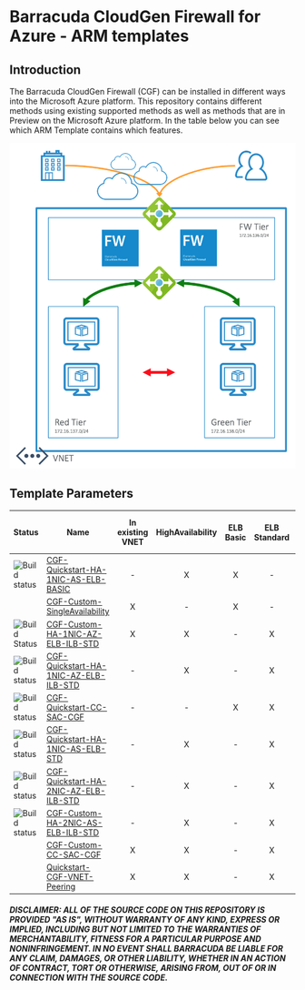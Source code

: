 # Barracuda CloudGen Firewall for Azure - ARM templates

## Introduction

The Barracuda CloudGen Firewall (CGF) can be installed in different ways into the Microsoft Azure platform. This repository contains different methods using existing supported methods as well as methods that are in Preview on the Microsoft Azure platform. In the table below you can see which ARM Template contains which features.

![Network diagram](CGF-Quickstart-HA-1NIC-AS-ELB-ILB-STD/images/cgf-ha-1nic-elb-ilb.png)

## Template Parameters
| Status | Name | In existing VNET | HighAvailability | ELB Basic | ELB Standard | ILB with HA Ports | Availability Zones | 1 NIC | 2 NIC 
|---|---|:---:|:---:|:---:|:---:|:---:|:---:|:---:|:---:
| ![Build status](https://dev.azure.com/gallen0262/cudasedevops/_apis/build/status/CGF-Quickstart-HA-1NIC-AS-ELB-BASIC?branchName=master) | [CGF-Quickstart-HA-1NIC-AS-ELB-BASIC](https://github.com/barracudanetworks/ngf-azure-templates/tree/master/contrib/CGF-Quickstart-HA-1NIC-AS-ELB-BASIC) | - | X | X | - | - | - | - | X 
| | [CGF-Custom-SingleAvailability](https://github.com/barracudanetworks/ngf-azure-templates/tree/master/contrib/CGF-Custom-SingleAvailability) | X | - | X | - | - | - | - | X 
| ![Build Status](https://dev.azure.com/gallen0262/cudasedevops/_apis/build/status/CGF-Custom-HA-1NIC-AZ-ELB-ILB-STD) | [CGF-Custom-HA-1NIC-AZ-ELB-ILB-STD](https://github.com/barracudanetworks/ngf-azure-templates/tree/master/contrib/CGF-Custom-HA-1NIC-AZ-ELB-ILB-STD) | X | X | - | X | X | X | X | - 
| ![Build status](https://dev.azure.com/gallen0262/cudasedevops/_apis/build/status/CGF-Quickstart-HA-1NIC-AZ-ELB-ILB-STD) | [CGF-Quickstart-HA-1NIC-AZ-ELB-ILB-STD](https://github.com/barracudanetworks/ngf-azure-templates/tree/master/contrib/CGF-Quickstart-HA-1NIC-AZ-ELB-ILB-STD) | - | X | - | X | X | X | X | - 
| ![Build status](https://dev.azure.com/gallen0262/cudasedevops/_apis/build/status/CGF-Quickstart-CC-SAC-CGF) | [CGF-Quickstart-CC-SAC-CGF](https://github.com/barracudanetworks/ngf-azure-templates/tree/master/contrib/CGF-Quickstart-CC-SAC-CGF) |- |-| X | X | X | - |X | - 
| ![Build status](https://dev.azure.com/gallen0262/cudasedevops/_apis/build/status/CGF-Quickstart-HA-1NIC-AS-ELB-ILB-STD) | [CGF-Quickstart-HA-1NIC-AS-ELB-STD](https://github.com/barracudanetworks/ngf-azure-templates/tree/master/contrib/CGF-Quickstart-HA-1NIC-AS-ELB-STD) | - | X | - | X | - | - | X | - 
| ![Build status](https://dev.azure.com/gallen0262/cudasedevops/_apis/build/status/CGF-Quickstart-HA-2NIC-AZ-ELB-ILB-STD) | [CGF-Quickstart-HA-2NIC-AZ-ELB-ILB-STD](https://github.com/barracudanetworks/ngf-azure-templates/tree/master/contrib/CGF-Quickstart-HA-2NIC-AZ-ELB-ILB-STD) | - | X | - | X | X | X | - | X 
| ![Build status](https://dev.azure.com/gallen0262/cudasedevops/_apis/build/status/CGF-Custom-HA-2NIC-AS-ELB-ILB-STD) | [CGF-Custom-HA-2NIC-AS-ELB-ILB-STD](https://github.com/barracudanetworks/ngf-azure-templates/tree/master/contrib/CGF-Custom-HA-2NIC-AS-ELB-ILB-STD) | - | X | - | X | X | - | - | X 
| | [CGF-Custom-CC-SAC-CGF](https://github.com/barracudanetworks/ngf-azure-templates/tree/master/contrib/CGF-Custom-CC-SAC-CGF) | X | X | - | X | X | - | X | - 
| | [Quickstart-CGF-VNET-Peering](https://github.com/barracudanetworks/ngf-azure-templates/tree/master/contrib/Quickstart-CGF-VNET-Peering) | X | X | - | X | X | - | X | - 
##### DISCLAIMER: ALL OF THE SOURCE CODE ON THIS REPOSITORY IS PROVIDED "AS IS", WITHOUT WARRANTY OF ANY KIND, EXPRESS OR IMPLIED, INCLUDING BUT NOT LIMITED TO THE WARRANTIES OF MERCHANTABILITY, FITNESS FOR A PARTICULAR PURPOSE AND NONINFRINGEMENT. IN NO EVENT SHALL BARRACUDA BE LIABLE FOR ANY CLAIM, DAMAGES, OR OTHER LIABILITY, WHETHER IN AN ACTION OF CONTRACT, TORT OR OTHERWISE, ARISING FROM, OUT OF OR IN CONNECTION WITH THE SOURCE CODE. #####



